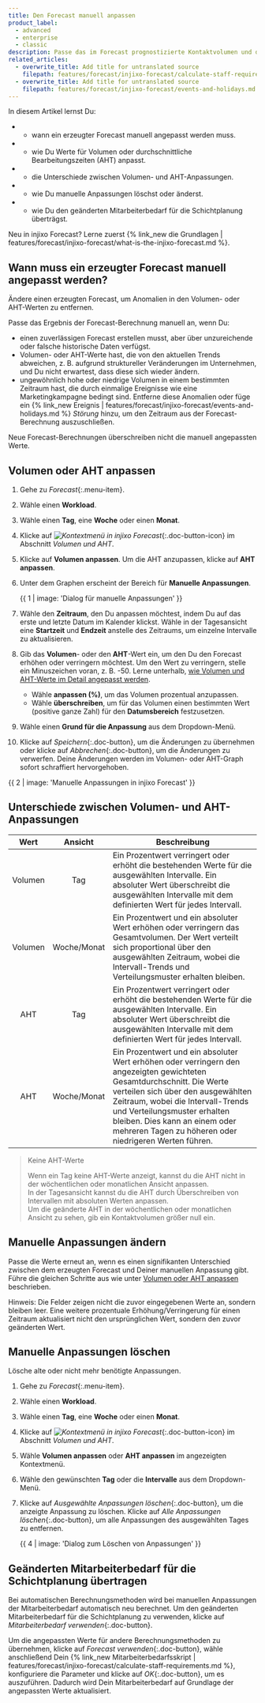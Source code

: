 ```yaml
---
title: Den Forecast manuell anpassen
product_label:
  - advanced
  - enterprise
  - classic
description: Passe das im Forecast prognostizierte Kontaktvolumen und die AHT manuell an.
related_articles:
  - overwrite_title: Add title for untranslated source
    filepath: features/forecast/injixo-forecast/calculate-staff-requirements.md
  - overwrite_title: Add title for untranslated source
    filepath: features/forecast/injixo-forecast/events-and-holidays.md
---
```


In diesem Artikel lernst Du:

- - wann ein erzeugter Forecast manuell angepasst werden muss.
- - wie Du Werte für Volumen oder durchschnittliche Bearbeitungszeiten (AHT) anpasst.
- - die Unterschiede zwischen Volumen- und AHT-Anpassungen.
- - wie Du manuelle Anpassungen löschst oder änderst.
- - wie Du den geänderten Mitarbeiterbedarf für die Schichtplanung überträgst.

Neu in injixo Forecast? Lerne zuerst {% link_new die Grundlagen | features/forecast/injixo-forecast/what-is-the-injixo-forecast.md %}.

## Wann muss ein erzeugter Forecast manuell angepasst werden?

Ändere einen erzeugten Forecast, um Anomalien in den Volumen- oder AHT-Werten zu entfernen.

Passe das Ergebnis der Forecast-Berechnung manuell an, wenn Du:

- einen zuverlässigen Forecast erstellen musst, aber über unzureichende oder falsche historische Daten verfügst.
- Volumen- oder AHT-Werte hast, die von den aktuellen Trends abweichen, z. B. aufgrund struktureller Veränderungen im Unternehmen, und Du nicht erwartest, dass diese sich wieder ändern.
- ungewöhnlich hohe oder niedrige Volumen in einem bestimmten Zeitraum hast, die durch einmalige Ereignisse wie eine Marketingkampagne bedingt sind. Entferne diese Anomalien oder füge ein {% link_new Ereignis | features/forecast/injixo-forecast/events-and-holidays.md %} _Störung_ hinzu, um den Zeitraum aus der Forecast-Berechnung auszuschließen.

Neue Forecast-Berechnungen überschreiben nicht die manuell angepassten Werte.

## Volumen oder AHT anpassen

1. Gehe zu _Forecast_{:.menu-item}.
2. Wähle einen **Workload**.
3. Wähle einen **Tag**, eine **Woche** oder einen **Monat**.
4. Klicke auf _![Kontextmenü in injixo Forecast](/assets/img/common/forecast/context-menu.svg)_{:.doc-button-icon} im Abschnitt _Volumen und AHT_.
5. Klicke auf **Volumen anpassen**. Um die AHT anzupassen, klicke auf **AHT anpassen**.
6. Unter dem Graphen erscheint der Bereich für **Manuelle Anpassungen**.

   {{ 1 | image: 'Dialog für manuelle Anpassungen' }}

7. Wähle den **Zeitraum**, den Du anpassen möchtest, indem Du auf das erste und letzte Datum im Kalender klickst. Wähle in der Tagesansicht eine **Startzeit** und **Endzeit** anstelle des Zeitraums, um einzelne Intervalle zu aktualisieren.
8. Gib das **Volumen**- oder den **AHT**-Wert ein, um den Du den Forecast erhöhen oder verringern möchtest. Um den Wert zu verringern, stelle ein Minuszeichen voran, z. B. -50. Lerne unterhalb, [wie Volumen und AHT-Werte im Detail angepasst werden](#unterschiede-zwischen-volumen--und-aht-anpassungen).
   - Wähle **anpassen (%)**, um das Volumen prozentual anzupassen.
   - Wähle **überschreiben**, um für das Volumen einen bestimmten Wert (positive ganze Zahl) für den **Datumsbereich** festzusetzen.
9. Wähle einen **Grund für die Anpassung** aus dem Dropdown-Menü.
10. Klicke auf _Speichern_{:.doc-button}, um die Änderungen zu übernehmen oder klicke auf _Abbrechen_{:.doc-button}, um die Änderungen zu verwerfen. Deine Änderungen werden im Volumen- oder AHT-Graph sofort schraffiert hervorgehoben.

{{ 2 | image: 'Manuelle Anpassungen in injixo Forecast' }}

## Unterschiede zwischen Volumen- und AHT-Anpassungen

| Wert  |      Ansicht      | Beschreibung                                                                                                                                                                                                                                                                   |
| :----: | :------------: | ----------------------------------------------------------------------------------------------------------------------------------------------------------------------------------------------------------------------------------------------------------------------------- |
| Volumen |     Tag      | Ein Prozentwert verringert oder erhöht die bestehenden Werte für die ausgewählten Intervalle. Ein absoluter Wert überschreibt die ausgewählten Intervalle mit dem definierten Wert für jedes Intervall.                                                                                       |
| Volumen | Woche/Monat | Ein Prozentwert und ein absoluter Wert erhöhen oder verringern das Gesamtvolumen. Der Wert verteilt sich proportional über den ausgewählten Zeitraum, wobei die Intervall-Trends und Verteilungsmuster erhalten bleiben.                                                                      |
|  AHT   |     Tag      | Ein Prozentwert verringert oder erhöht die bestehenden Werte für die ausgewählten Intervalle. Ein absoluter Wert überschreibt die ausgewählten Intervalle mit dem definierten Wert für jedes Intervall.                                                                                       |
|  AHT   | Woche/Monat | Ein Prozentwert und ein absoluter Wert erhöhen oder verringern den angezeigten gewichteten Gesamtdurchschnitt. Die Werte verteilen sich über den ausgewählten Zeitraum, wobei die Intervall-Trends und Verteilungsmuster erhalten bleiben. Dies kann an einem oder mehreren Tagen zu höheren oder niedrigeren Werten führen. |

> Keine AHT-Werte
>
> Wenn ein Tag keine AHT-Werte anzeigt, kannst du die AHT nicht in der wöchentlichen oder monatlichen Ansicht anpassen.  
> In der Tagesansicht kannst du die AHT durch Überschreiben von Intervallen mit absoluten Werten anpassen.  
> Um die geänderte AHT in der wöchentlichen oder monatlichen Ansicht zu sehen, gib ein Kontaktvolumen größer null ein.

## Manuelle Anpassungen ändern

Passe die Werte erneut an, wenn es einen signifikanten Unterschied zwischen dem erzeugten Forecast und Deiner manuellen Anpassung gibt. Führe die gleichen Schritte aus wie unter [Volumen oder AHT anpassen](#volumen-oder-aht-anpassen) beschrieben.

Hinweis: Die Felder zeigen nicht die zuvor eingegebenen Werte an, sondern bleiben leer. Eine weitere prozentuale Erhöhung/Verringerung für einen Zeitraum aktualisiert nicht den ursprünglichen Wert, sondern den zuvor geänderten Wert.

## Manuelle Anpassungen löschen

Lösche alte oder nicht mehr benötigte Anpassungen.

1. Gehe zu _Forecast_{:.menu-item}.
2. Wähle einen **Workload**.
3. Wähle einen **Tag**, eine **Woche** oder einen **Monat**.
4. Klicke auf _![Kontextmenü in injixo Forecast](/assets/img/common/forecast/context-menu.svg)_{:.doc-button-icon} im Abschnitt _Volumen und AHT_.
5. Wähle **Volumen anpassen** oder **AHT anpassen** im angezeigten Kontextmenü.
6. Wähle den gewünschten **Tag** oder die **Intervalle** aus dem Dropdown-Menü.
7. Klicke auf _Ausgewählte Anpassungen löschen_{:.doc-button}, um die anzeigte Anpassung zu löschen. Klicke auf _Alle Anpassungen löschen_{:.doc-button}, um alle Anpassungen des ausgewählten Tages zu entfernen.

   {{ 4 | image: 'Dialog zum Löschen von Anpassungen' }}

## Geänderten Mitarbeiterbedarf für die Schichtplanung übertragen

Bei automatischen Berechnungsmethoden wird bei manuellen Anpassungen der Mitarbeiterbedarf automatisch neu berechnet. Um den geänderten Mitarbeiterbedarf für die Schichtplanung zu verwenden, klicke auf _Mitarbeiterbedarf verwenden_{:.doc-button}.

Um die angepassten Werte für andere Berechnungsmethoden zu übernehmen, klicke auf _Forecast verwenden_{:.doc-button}, wähle anschließend Dein {% link_new Mitarbeiterbedarfsskript | features/forecast/injixo-forecast/calculate-staff-requirements.md %}, konfiguriere die Parameter und klicke auf _OK_{:.doc-button}, um es auszuführen. Dadurch wird Dein Mitarbeiterbedarf auf Grundlage der angepassten Werte aktualisiert.
